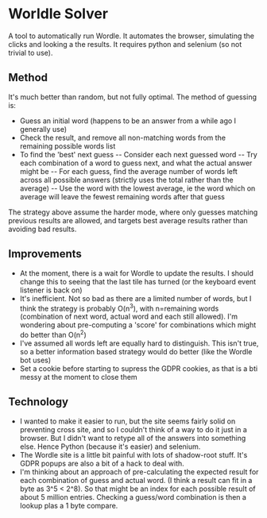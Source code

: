# Worldle Solver

A tool to automatically run Wordle. It automates the browser, simulating the clicks and looking a the results. It requires python and selenium (so not trivial to use).


## Method

It's much better than random, but not fully optimal. The method of guessing is:

 - Guess an initial word (happens to be an answer from a while ago I generally use)
 - Check the result, and remove all non-matching words from the remaining possible words list
 - To find the 'best' next guess
-- Consider each next guessed word
-- Try each combination of a word to guess next, and what the actual answer might be
 -- For each guess, find the average number of words left across all possible answers (strictly uses the total rather than the average)
 -- Use the word with the lowest average, ie the word which on average will leave the fewest remaining words after that guess
 
The strategy above assume the harder mode, where only guesses matching previous results are allowed, and targets best average results rather than avoiding bad results.

## Improvements
 - At the moment, there is a wait for Wordle to update the results. I should change this to seeing that the last tile has turned (or the keyboard event listener is back on)
 - It's inefficient. Not so bad as there are a limited number of words, but I think the strategy is probably O(n<sup>3</sup>), with n=remaining words (combination of next word, actual word and each still allowed). I'm wondering about pre-computing a 'score' for combinations which might do better than O(n<sup>2</sup>)
 - I've assumed all words left are equally hard to distinguish. This isn't true, so a better information based strategy would do better (like the Wordle bot uses)
 - Set a cookie before starting to supress the GDPR cookies, as that is a bti messy at the moment to close them

## Technology
- I wanted to make it easier to run, but the site seems fairly solid on preventing cross site, and so I couldn't think of a way to do it just in a browser. But I didn't want to retype all of the answers into something else. Hence Python (because it's easier) and selenium.
- The Wordle site is a little bit painful with lots of shadow-root stuff. It's GDPR popups are also a bit of a hack to deal with.
- I'm thinking about an approach of pre-calculating the expected result for each combination of guess and actual word. (I think a result can fit in a byte as 3^5 < 2^8). So that might be an index for each possible result of about 5 million entries. Checking a guess/word combination is then a lookup plas a 1 byte compare. 
